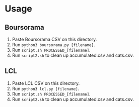 # Usage

## Boursorama

1. Paste Boursorama CSV on this directory.
2. Run `python3 boursorama.py [filename]`.
3. Run `script.sh PROCESSED_[filename]`.
4. Run `script2.sh` to clean up accumulated.csv and cats.csv.

## LCL

1. Paste LCL CSV on this directory.
2. Run `python3 lcl.py [filename]`.
3. Run `script.sh PROCESSED_[filename]`.
4. Run `script2.sh` to clean up accumulated.csv and cats.csv.